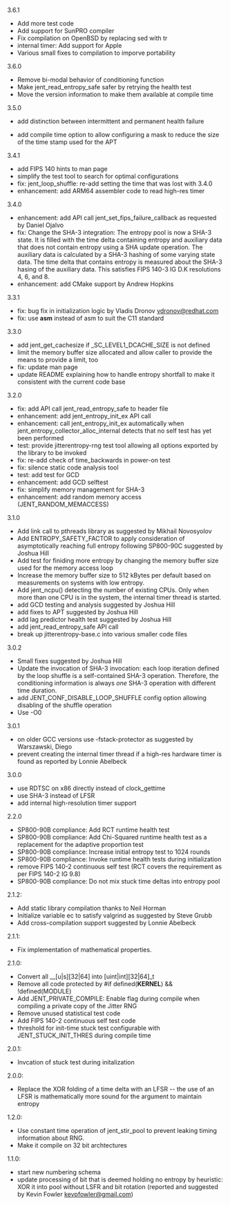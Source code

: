 3.6.1
 * Add more test code
 * Add support for SunPRO compiler
 * Fix compilation on OpenBSD by replacing sed with tr
 * internal timer: Add support for Apple
 * Various small fixes to compilation to imporve portability

3.6.0
 * Remove bi-modal behavior of conditioning function
 * Make jent_read_entropy_safe safer by retrying the health test
 * Move the version information to make them available at compile time

3.5.0
 * add distinction between intermittent and permanent health failure

 * add compile time option to allow configuring a mask to reduce the size of
   the time stamp used for the APT

3.4.1
 * add FIPS 140 hints to man page
 * simplify the test tool to search for optimal configurations
 * fix: jent_loop_shuffle: re-add setting the time that was lost with 3.4.0
 * enhancement: add ARM64 assembler code to read high-res timer

3.4.0
 * enhancement: add API call jent_set_fips_failure_callback as requested by Daniel Ojalvo
 * fix: Change the SHA-3 integration: The entropy pool is now a SHA-3 state.
It is filled with the time delta containing entropy and auxiliary data that does not contain entropy using a SHA update operation. The auxiliary data is calculated by a SHA-3 hashing of some varying state data. The time delta that contains entropy is measured about the SHA-3 hasing of the auxiliary data. This satisfies FIPS 140-3 IG D.K resolutions 4, 6, and 8.
 * enhancement: add CMake support by Andrew Hopkins

3.3.1
 * fix: bug fix in initialization logic by Vladis Dronov <vdronov@redhat.com>
 * fix: use __asm__ instead of asm to suit the C11 standard

3.3.0
 * add jent_get_cachesize if _SC_LEVEL1_DCACHE_SIZE is not defined
 * limit the memory buffer size allocated and allow caller to provide
   the means to provide a limit, too
 * fix: update man page
 * update README explaining how to handle entropy shortfall to make it consistent with the current code base

3.2.0
 * fix: add API call jent_read_entropy_safe to header file
 * enhancement: add jent_entropy_init_ex API call
 * enhancement: call jent_entropy_init_ex automatically when jent_entropy_collector_alloc_internal detects that no self test has yet been performed
 * test: provide jitterentropy-rng test tool allowing all options exported by the library to be invoked
 * fix: re-add check of time_backwards in power-on test
 * fix: silence static code analysis tool
 * test: add test for GCD
 * enhancement: add GCD selftest
 * fix: simplify memory management for SHA-3
 * enhancement: add random memory access (JENT_RANDOM_MEMACCESS)

3.1.0
 * Add link call to pthreads library as suggested by Mikhail Novosyolov
 * Add ENTROPY_SAFETY_FACTOR to apply consideration of asymptotically reaching
   full entropy following SP800-90C suggested by Joshua Hill
 * Add test for finiding more entropy by changing the memory buffer size
   used for the memory access loop
 * Increase the memory buffer size to 512 kBytes per default based on
   measurements on systems with low entropy.
 * Add jent_ncpu() detecting the number of existing CPUs. Only when more than
   one CPU is in the system, the internal timer thread is started.
 * add GCD testing and analysis suggested by Joshua Hill
 * add fixes to APT suggested by Joshua Hill
 * add lag predictor health test suggested by Joshua Hill
 * add jent_read_entropy_safe API call
 * break up jitterentropy-base.c into various smaller code files

3.0.2
 * Small fixes suggested by Joshua Hill
 * Update the invocation of SHA-3 invocation: each loop iteration defined by the loop shuffle is a self-contained SHA-3 operation. Therefore, the conditioning information is always *one* SHA-3 operation with different time duration.
 * add JENT_CONF_DISABLE_LOOP_SHUFFLE config option allowing disabling of the shuffle operation
 * Use -O0

3.0.1
 * on older GCC versions use -fstack-protector as suggested by Warszawski,
   Diego
 * prevent creating the internal timer thread if a high-res hardware timer is
   found as reported by Lonnie Abelbeck

3.0.0
 * use RDTSC on x86 directly instead of clock_gettime
 * use SHA-3 instead of LFSR
 * add internal high-resolution timer support

2.2.0
 * SP800-90B compliance: Add RCT runtime health test
 * SP800-90B compliance: Add Chi-Squared runtime health test as a replacement
   for the adaptive proportion test
 * SP800-90B compliance: Increase initial entropy test to 1024 rounds
 * SP800-90B compliance: Invoke runtime health tests during initialization
 * remove FIPS 140-2 continuous self test (RCT covers the requirement as per
   FIPS 140-2 IG 9.8)
 * SP800-90B compliance: Do not mix stuck time deltas into entropy pool

2.1.2:
 * Add static library compilation thanks to Neil Horman
 * Initialize variable ec to satisfy valgrind as suggested by Steve Grubb
 * Add cross-compilation support suggested by Lonnie Abelbeck

2.1.1:
 * Fix implementation of mathematical properties.

2.1.0:
 * Convert all __[u|s][32|64] into [uint|int][32|64]_t
 * Remove all code protected by #if defined(__KERNEL__) && !defined(MODULE)
 * Add JENT_PRIVATE_COMPILE: Enable flag during compile when
   compiling a private copy of the Jitter RNG
 * Remove unused statistical test code
 * Add FIPS 140-2 continuous self test code
 * threshold for init-time stuck test configurable with JENT_STUCK_INIT_THRES
   during compile time

2.0.1:
 * Invcation of stuck test during initalization

2.0.0:
 * Replace the XOR folding of a time delta with an LFSR -- the use of an
   LFSR is mathematically more sound for the argument to maintain entropy

1.2.0:
 * Use constant time operation of jent_stir_pool to prevent leaking
   timing information about RNG.
 * Make it compile on 32 bit archtectures

1.1.0:
 * start new numbering schema
 * update processing of bit that is deemed holding no entropy by heuristic:
   XOR it into pool without LSFR and bit rotation (reported and suggested
   by Kevin Fowler <kevpfowler@gmail.com>)

